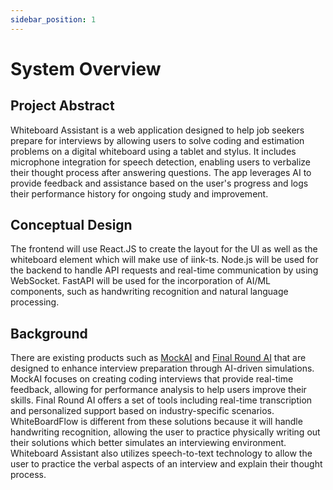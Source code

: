 ```yaml
---
sidebar_position: 1
---
```


# System Overview

## Project Abstract

Whiteboard Assistant is a web application designed to help job seekers prepare for interviews by allowing users to solve coding and estimation problems on a digital whiteboard using a tablet and stylus. It includes microphone integration for speech detection, enabling users to verbalize their thought process after answering questions. The app leverages AI to provide feedback and assistance based on the user's progress and logs their performance history for ongoing study and improvement.

## Conceptual Design

The frontend will use React.JS to create the layout for the UI as well as the whiteboard element which will make use of iink-ts. Node.js will be used for the backend to handle API requests and real-time communication by using WebSocket. FastAPI will be used for the incorporation of AI/ML components, such as handwriting recognition and natural language processing.
  
## Background
	
There are existing products such as [MockAI](https://mock-ai.com/home#home-function-href) and [Final Round AI](https://www.finalroundai.com/) that are designed to enhance interview preparation through AI-driven simulations. MockAI focuses on creating coding interviews that provide real-time feedback, allowing for performance analysis to help users improve their skills. Final Round AI offers a set of tools including real-time transcription and personalized support based on industry-specific scenarios. WhiteBoardFlow is different from these solutions because it will handle handwriting recognition, allowing the user to practice physically writing out their solutions which better simulates an interviewing environment. Whiteboard Assistant also utilizes speech-to-text technology to allow the user to practice the verbal aspects of an interview and explain their thought process.
